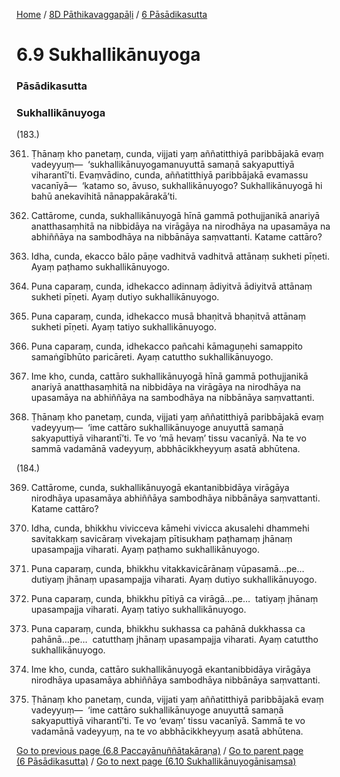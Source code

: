 
[Home](/) / [8D Pāthikavaggapāḷi](/tipitaka/8D.md) / [6 Pāsādikasutta](/tipitaka/8D/6.md)

# 6.9 Sukhallikānuyoga

### Pāsādikasutta

### Sukhallikānuyoga

(183.)

361. Ṭhānaṃ kho panetaṃ, cunda, vijjati yaṃ aññatitthiyā paribbājakā evaṃ vadeyyuṃ—  ‘sukhallikānuyogamanuyuttā samaṇā sakyaputtiyā viharantī’ti. Evaṃvādino, cunda, aññatitthiyā paribbājakā evamassu vacanīyā—  ‘katamo so, āvuso, sukhallikānuyogo? Sukhallikānuyogā hi bahū anekavihitā nānappakārakā’ti.

362. Cattārome, cunda, sukhallikānuyogā hīnā gammā pothujjanikā anariyā anatthasaṃhitā na nibbidāya na virāgāya na nirodhāya na upasamāya na abhiññāya na sambodhāya na nibbānāya saṃvattanti. Katame cattāro?

363. Idha, cunda, ekacco bālo pāṇe vadhitvā vadhitvā attānaṃ sukheti pīṇeti. Ayaṃ paṭhamo sukhallikānuyogo.

364. Puna caparaṃ, cunda, idhekacco adinnaṃ ādiyitvā ādiyitvā attānaṃ sukheti pīṇeti. Ayaṃ dutiyo sukhallikānuyogo.

365. Puna caparaṃ, cunda, idhekacco musā bhaṇitvā bhaṇitvā attānaṃ sukheti pīṇeti. Ayaṃ tatiyo sukhallikānuyogo.

366. Puna caparaṃ, cunda, idhekacco pañcahi kāmaguṇehi samappito samaṅgībhūto paricāreti. Ayaṃ catuttho sukhallikānuyogo.

367. Ime kho, cunda, cattāro sukhallikānuyogā hīnā gammā pothujjanikā anariyā anatthasaṃhitā na nibbidāya na virāgāya na nirodhāya na upasamāya na abhiññāya na sambodhāya na nibbānāya saṃvattanti.

368. Ṭhānaṃ kho panetaṃ, cunda, vijjati yaṃ aññatitthiyā paribbājakā evaṃ vadeyyuṃ—  ‘ime cattāro sukhallikānuyoge anuyuttā samaṇā sakyaputtiyā viharantī’ti. Te vo ‘mā hevaṃ’ tissu vacanīyā. Na te vo sammā vadamānā vadeyyuṃ, abbhācikkheyyuṃ asatā abhūtena.

(184.)

369. Cattārome, cunda, sukhallikānuyogā ekantanibbidāya virāgāya nirodhāya upasamāya abhiññāya sambodhāya nibbānāya saṃvattanti. Katame cattāro?

370. Idha, cunda, bhikkhu vivicceva kāmehi vivicca akusalehi dhammehi savitakkaṃ savicāraṃ vivekajaṃ pītisukhaṃ paṭhamaṃ jhānaṃ upasampajja viharati. Ayaṃ paṭhamo sukhallikānuyogo.

371. Puna caparaṃ, cunda, bhikkhu vitakkavicārānaṃ vūpasamā…pe…  dutiyaṃ jhānaṃ upasampajja viharati. Ayaṃ dutiyo sukhallikānuyogo.

372. Puna caparaṃ, cunda, bhikkhu pītiyā ca virāgā…pe…  tatiyaṃ jhānaṃ upasampajja viharati. Ayaṃ tatiyo sukhallikānuyogo.

373. Puna caparaṃ, cunda, bhikkhu sukhassa ca pahānā dukkhassa ca pahānā…pe…  catutthaṃ jhānaṃ upasampajja viharati. Ayaṃ catuttho sukhallikānuyogo.

374. Ime kho, cunda, cattāro sukhallikānuyogā ekantanibbidāya virāgāya nirodhāya upasamāya abhiññāya sambodhāya nibbānāya saṃvattanti.

375. Ṭhānaṃ kho panetaṃ, cunda, vijjati yaṃ aññatitthiyā paribbājakā evaṃ vadeyyuṃ—  ‘ime cattāro sukhallikānuyoge anuyuttā samaṇā sakyaputtiyā viharantī’ti. Te vo ‘evaṃ’ tissu vacanīyā. Sammā te vo vadamānā vadeyyuṃ, na te vo abbhācikkheyyuṃ asatā abhūtena.

[Go to previous page (6.8 Paccayānuññātakāraṇa)](/tipitaka/8D/6/6.8.md) / [Go to parent page (6 Pāsādikasutta)](/tipitaka/8D/6.md) / [Go to next page (6.10 Sukhallikānuyogānisaṃsa)](/tipitaka/8D/6/6.10.md)


